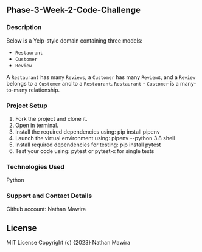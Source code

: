 ## Phase-3-Week-2-Code-Challenge

### Description
Below is a Yelp-style domain containing three models:
- `Restaurant`
- `Customer`
- `Review`
  
A `Restaurant` has many `Reviews`, a `Customer` has many `Review`s, and a `Review` belongs to a `Customer` and to a `Restaurant`.
`Restaurant` - `Customer` is a many-to-many relationship.

### Project Setup
 1. Fork the project and clone it.
 2. Open in terminal.
 3. Install the required dependencies using: pip install pipenv
 4. Launch the virtual environment using: pipenv --python 3.8 shell
 5. Install required dependencies for testing: pip install pytest
 6. Test your code using: pytest or pytest-x for single tests

### Technologies Used
Python

### Support and Contact Details
Github account: Nathan Mawira

## License
MIT License Copyright (c) {2023} Nathan Mawira

